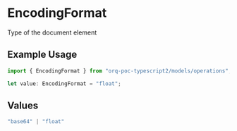 # EncodingFormat

Type of the document element

## Example Usage

```typescript
import { EncodingFormat } from "orq-poc-typescript2/models/operations";

let value: EncodingFormat = "float";
```

## Values

```typescript
"base64" | "float"
```